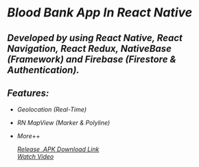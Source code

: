 # _Blood Bank App In React Native_
## *Developed by using React Native, React Navigation, React Redux, NativeBase (Framework) and Firebase (Firestore & Authentication).*

## *Features:*
*  *Geolocation (Real-Time)* 
*  *RN MapView (Marker & Polyline)* 
*  *More++*

   *[Release .APK Download Link](https://drive.google.com/drive/folders/1Qz73O9eN0DcMgwvin0iHkbcmelI32x-M?usp=sharing)*                  
   *[Watch Video](https://github.com/Daniyalzakir321/Blood-Bank-App-React-Native/new/master?readme=1)*
